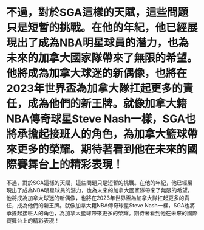 #  不過，對於SGA這樣的天賦，這些問題只是短暫的挑戰。在他的年紀，他已經展現出了成為NBA明星球員的潛力，也為未來的加拿大國家隊帶來了無限的希望。他將成為加拿大球迷的新偶像，也將在2023年世界盃為加拿大隊扛起更多的責任，成為他們的新王牌。就像加拿大籍NBA傳奇球星Steve Nash一樣，SGA也將承擔起接班人的角色，為加拿大籃球帶來更多的榮耀。期待著看到他在未來的國際賽舞台上的精彩表現！ 
  不過，對於SGA這樣的天賦，這些問題只是短暫的挑戰。在他的年紀，他已經展現出了成為NBA明星球員的潛力，也為未來的加拿大國家隊帶來了無限的希望。他將成為加拿大球迷的新偶像，也將在2023年世界盃為加拿大隊扛起更多的責任，成為他們的新王牌。就像加拿大籍NBA傳奇球星Steve Nash一樣，SGA也將承擔起接班人的角色，為加拿大籃球帶來更多的榮耀。期待著看到他在未來的國際賽舞台上的精彩表現！